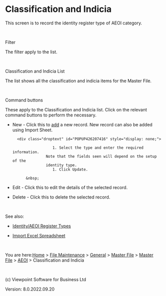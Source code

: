 




# Classification and Indicia
This screen is to record the identity register type of AEOI category.

&nbsp;

Filter

The filter apply to the list.

&nbsp;

Classification and Indicia List

The list shows all the classification and indicia items for the Master 
 File.

&nbsp;

Command buttons

These apply to the Classification and Indicia list. Click on the relevant 
 command buttons to perform the necessary.

	

- New - <span class="hcp3">Click 
    	 this to [add](javascript:TextPopup(this)) 
    	 a new record.</span> <span class="hcp3">New record 
    	 can also be added using Import Sheet.</span>
    
    	<div class="droptext" id="POPUP426207416" style="display: none;">
    		
        			    1. Select the type and enter the required information. 
        			 Note that the fields seen will depend on the setup of the 
        			 identity type.
        			    1. Click Update.
        		
    		&nbsp;
     </div>

	

- Edit - <span class="hcp3">Click 
    	 this to edit the details of the selected record.</span>

	

- Delete - <span class="hcp3">Click 
    	 this to delete the selected record.</span>

&nbsp;

See also:

	

- [Identity/AEOI 
    	 Register Types](file:///c:/temp/0457b882-c844-4314-8878-ce1a9c2207bd/Configuration/Identity_AEOI_Register_Types.htm)

	

- [Import 
    	 Excel Spreadsheet](file:///c:/temp/0457b882-c844-4314-8878-ce1a9c2207bd/Client_Accountant/Import_Excel_Spreadsheet.htm)


 
&nbsp;

You are here:[Home](file:///c:/temp/0457b882-c844-4314-8878-ce1a9c2207bd/input/Copyright_Notice.htm) &gt; [File Maintenance](file:///c:/temp/0457b882-c844-4314-8878-ce1a9c2207bd/input/File_Maintenance_screen.htm) &gt; [General](file:///c:/temp/0457b882-c844-4314-8878-ce1a9c2207bd/input/Overview.htm#642b3b9347ca42c9b00b820c00c373fa=1) &gt; [Master File](file:///c:/temp/0457b882-c844-4314-8878-ce1a9c2207bd/input/MF_-_Setup.htm) &gt; [Master File](file:///c:/temp/0457b882-c844-4314-8878-ce1a9c2207bd/input/MF_-_Setup.htm) &gt; [AEOI]() &gt; Classification and Indicia
 
&nbsp;
 
(c) Viewpoint Software for 
 Business Ltd
 
Version: 8.0.2022.09.20




